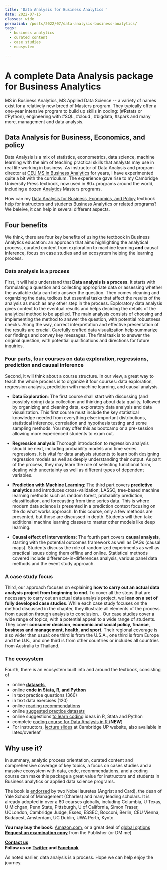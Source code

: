 ```yaml
---
title: 'Data Analysis for Business Analytics '
date: 2022-07-15
classes: wide
permalink: /posts/2022/07/data-analysis-business-analytics/
tags:
  - business analytics
  - curated content
  - case studies
  - ecosystem

---
```


# A complete Data Analysis package for Business Analytics

MS in Business Analytics, MS Applied Data Science -- a variety of names exist for a relatively new breed of Masters program. They typically offer a one-year intensive program to build up skills in coding: (#Rstats or #Python), engineering with #SQL,  #cloud , #bigdata, #spark and many more, management and data analysis.


## Data Analysis for Business, Economics, and policy
Data Analysis is a mix of statistics, econometrics, data science, machine learning with the aim of teaching practical skills that analysts may use in real life working in business. As instructor of Data Analysis and program director at  [CEU MS in Business Analytics](https://economics.ceu.edu/program/master-science-business-analytics) for years, I have experimented quite a bit with the curriculum. The experience gave rise to my Cambridge University Press textbook, now used in 80+ programs around the world, including a dozen [Analytics](https://gabors-data-analysis.com/courses-using/#business-analytics-data-science) Masters programs.

How can my [Data Analysis for Business, Economics, and Policy](https://gabors-data-analysis.com/) textbook help for instructors and students Business Analytics or related programs? We beleive, it can help in several different aspects.

## Four benefits

We think, there are four key benefits of using the textbook in Business Analytics education: an approach that aims highlighting the analytical process, curated content from exploration to machine learning **and** causal inference, focus on case studies and an ecosystem helping the learning process. 

### Data analysis is a process

First, it will help understand that **Data analysis is a process**. It starts with formulating a question and collecting appropriate data or assessing whether the available data can help answer the question. Then comes cleaning and organizing the data, tedious but essential tasks that affect the results of the analysis as much as any other step in the process. Exploratory data analysis gives context to the eventual results and helps deciding the details of the analytical method to be applied. The main analysis consists of choosing and implementing the method to answer the question, with potential robustness checks. Along the way, correct interpretation and effective presentation of the results are crucial. Carefully crafted data visualization help summarize our findings and convey key messages. The final task is to answer the original question, with potential qualifications and directions for future inquiries.

### Four parts, four courses on data exploration, regressions, prediction and causal inference

Second, it will think about a course structure. In our view, a great way to teach the whole process is to organize it four courses: data exploration, regression analysis, prediction with machine learning, and causal analysis.  

* **Data Exploration**: The first course shall start with discussing (and possibly doing) data collection and thinking about data quality, followed by organizing and cleaning data, exploratory data analysis and data visualization. This first course must include the key statistical knowledge needed from everything else: important distributions, statistical inference, correlation and hypothesis testing and some sampling methods. You may offer this as bootcamp or a pre-session allowing more experienced students to exam out.

* **Regression analysis** Thorough introduction to regression analysis should be next, including probability models and time series regressions. It is vital for data analysis students to learn both designing regression models as well as deeply understanding their output. As part of the process, they may learn the role of selecting functional form, dealing with uncertainty as well as different types of dependent variables.  

* **Prediction with Machine Learning**: The third part covers **predictive analytics** and introduces cross-validation, LASSO, tree-based machine learning methods such as random forest, probability prediction, classification, and forecasting from time series data. This is where modern data science is presented in a prediction context focusing on the do what works approach. In this course, only a few methods are presented, but those are discussed in depth. Students will then take additional machine learning classes to master other models like deep learning.

* **Causal effect of interventions**: The fourth part covers **causal analysis**, starting with the potential outcomes framework as well as DAGs (causal maps). Students discuss the role of randomized experiments as well as practical issues doing them offline and online. Statistical methods covered include  difference-in-differences analysis, various panel data methods and the event study approach.

### A case study focus

Third, our approach focuses on explaining **how to carry out an actual data analysis project from beginning to end**.  To cover all the steps that are necessary to carry out an actual data analysis project, we **lean on a set of fully developed case studies**. While each case study focuses on the method discussed in the chapter, they illustrate all elements of the process from question through analysis to conclusion. . Our case studies cover a wide range of topics, with a potential appeal to a wide range of students. They cover **consumer decision, economic and social policy, finance, business and management, health, and sport**. Their regional coverage is also wider than usual: one third is from the U.S.A., one third is from Europe and the U.K., and one third is from other countries or includes all countries from Australia to Thailand.

### The ecosystem

Fourth, there is an ecosystem built into and around the textbook, consisting of
* online [**datasets**](https://gabors-data-analysis.com/datasets/),
* online [**code in Stata, R, and Python**](https://github.com/gabors-data-analysis/da_case_studies)
* in text practice questions (360)
* in text data exercises (120)
* online [reading recommendations](https://gabors-data-analysis.com/readings)
* online [suggested practice datasets](https://gabors-data-analysis.com/data-source-ideas)
* online suggestions [to learn coding](https://gabors-data-analysis.com/code-learn/) ideas in R, Stata and Python
* complete [coding course for Data Analysis in R ](https://github.com/gabors-data-analysis/da-coding-rstats)  (**NEW**)
* For instructors, [lecture slides](https://www.cambridge.org/highereducation/books/data-analysis-for-business-economics-and-policy/D67A1B0B56176D6D6A92E27F3F82AA20/resources/instructor-resources/F57C5762D1593E72250729668A08A53B) at Cambridge UP website, also available in latex/overleaf

## Why use it?

In summary, analytic process orientation, curated content and comprehensive coverage of key topics, a focus on cases studies and a massive ecosystem with data, code, recommendations, and a coding course can make this package a great value for instructors and students in Business analytics or applied data science programs. 

The book is [endorsed](https://gabors-data-analysis.com/endorsements) by two Nobel lauretes (Angrist and Card), the dean of Yale School of Management (Charles) and many leading scholars. It is already adopted in over a 80 courses globally, including Columbia, U Texas, U Michgan, Penn State, Pittsburgh, U of California, Simon Fraser, UCLondon, Cambridge Judge, Essex, ESSEC, Bocconi,  Berlin, CEU Vienna, Budapest, Amsterdam, UC Dublin, UWA Perth, Kyoto. 

**You may buy the book:** [Amazon.com](https://www.amazon.com/Data-Analysis-Business-Economics-Policy-dp-1108716202/dp/1108716202/ref=mt_other?_encoding=UTF8&me=&qid=), or a great deal of [global options](/order)  
[**Request an examination copy**](https://www.cambridge.org/highereducation/books/data-analysis-for-business-economics-and-policy/D67A1B0B56176D6D6A92E27F3F82AA20/examination-copy/login) from the Publisher (or DM me) 

[**Contact us**](/contact-us/)   
**Follow us on [Twitter](https://twitter.com/Gabors_Data) and [Facebook](https://www.facebook.com/gaborsdata)** 


As noted earlier, data analysis is a process. Hope we can help enjoy the journey.